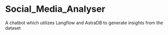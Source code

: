 # Social_Media_Analyser
A chatbot which utilizes Langflow and AstraDB to generate insights from the dataset
